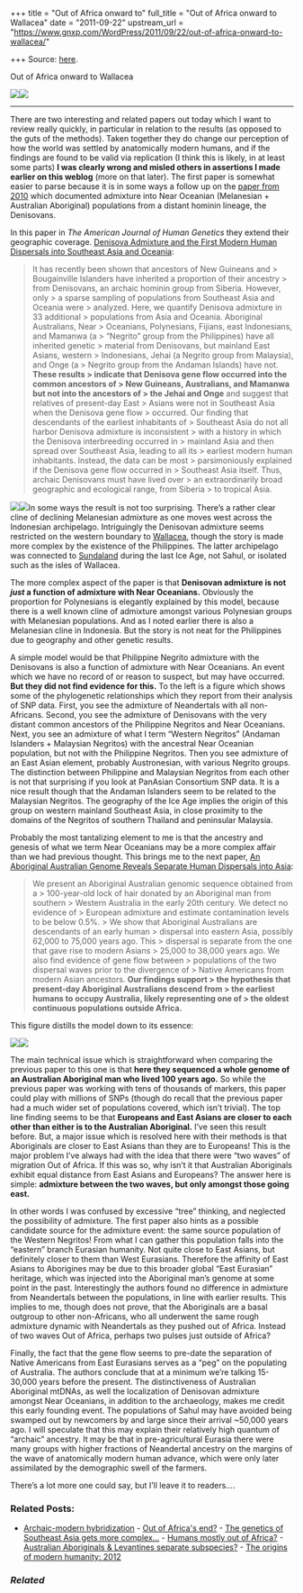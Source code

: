 +++
title = "Out of Africa onward to"
full_title = "Out of Africa onward to Wallacea"
date = "2011-09-22"
upstream_url = "https://www.gnxp.com/WordPress/2011/09/22/out-of-africa-onward-to-wallacea/"

+++
Source: [here](https://www.gnxp.com/WordPress/2011/09/22/out-of-africa-onward-to-wallacea/).

Out of Africa onward to Wallacea

[![](https://i0.wp.com/blogs.discovermagazine.com/gnxp/files/2011/09/denis2.jpg?resize=600%2C423)![](https://i0.wp.com/blogs.discovermagazine.com/gnxp/files/2011/09/denis2.jpg?resize=600%2C423)](https://i0.wp.com/blogs.discovermagazine.com/gnxp/files/2011/09/denis2.jpg)

------------------------------------------------------------------------

There are two interesting and related papers out today which I want to review really quickly, in particular in relation to the results (as opposed to the guts of the methods). Taken together they do change our perception of how the world was settled by anatomically modern humans, and if the findings are found to be valid via replication (I think this is likely, in at least some parts) **I was clearly wrong and misled others in assertions I made earlier on this weblog** (more on that later). The first paper is somewhat easier to parse because it is in some ways a follow up on the [paper from 2010](http://www.nature.com/news/2010/101222/full/4681012a.html) which documented admixture into Near Oceanian (Melanesian + Australian Aboriginal) populations from a distant hominin lineage, the Denisovans.

In this paper in *The American Journal of Human Genetics* they extend their geographic coverage. [Denisova Admixture and the First Modern Human Dispersals into Southeast Asia and Oceania](http://www.cell.com/AJHG/abstract/S0002-9297(11)00395-8):

> It has recently been shown that ancestors of New Guineans and > Bougainville Islanders have inherited a proportion of their ancestry > from Denisovans, an archaic hominin group from Siberia. However, only > a sparse sampling of populations from Southeast Asia and Oceania were > analyzed. Here, we quantify Denisova admixture in 33 additional > populations from Asia and Oceania. Aboriginal Australians, Near > Oceanians, Polynesians, Fijians, east Indonesians, and Mamanwa (a > “Negrito” group from the Philippines) have all inherited genetic > material from Denisovans, but mainland East Asians, western > Indonesians, Jehai (a Negrito group from Malaysia), and Onge (a > Negrito group from the Andaman Islands) have not. **These results > indicate that Denisova gene flow occurred into the common ancestors of > New Guineans, Australians, and Mamanwa but not into the ancestors of > the Jehai and Onge** and suggest that relatives of present-day East > Asians were not in Southeast Asia when the Denisova gene flow > occurred. Our finding that descendants of the earliest inhabitants of > Southeast Asia do not all harbor Denisova admixture is inconsistent > with a history in which the Denisova interbreeding occurred in > mainland Asia and then spread over Southeast Asia, leading to all its > earliest modern human inhabitants. Instead, the data can be most > parsimoniously explained if the Denisova gene flow occurred in > Southeast Asia itself. Thus, archaic Denisovans must have lived over > an extraordinarily broad geographic and ecological range, from Siberia > to tropical Asia.

  
[![](https://i0.wp.com/blogs.discovermagazine.com/gnxp/files/2011/09/denis1.jpg?resize=260%2C506)![](https://i0.wp.com/blogs.discovermagazine.com/gnxp/files/2011/09/denis1.jpg?resize=260%2C506)](https://i0.wp.com/blogs.discovermagazine.com/gnxp/files/2011/09/denis1.jpg)In some ways the result is not too surprising. There’s a rather clear cline of declining Melanesian admixture as one moves west across the Indonesian archipelago. Intriguingly the Denisovan admixture seems restricted on the western boundary to [Wallacea](https://en.wikipedia.org/wiki/Wallacea), though the story is made more complex by the existence of the Philippines. The latter archipelago was connected to [Sundaland](https://en.wikipedia.org/wiki/File:Map_of_Sunda_and_Sahul.png) during the last Ice Age, not Sahul, or isolated such as the isles of Wallacea.

The more complex aspect of the paper is that **Denisovan admixture is not *just* a function of admixture with Near Oceanians.** Obviously the proportion for Polynesians is elegantly explained by this model, because there is a well known cline of admixture amongst various Polynesian groups with Melanesian populations. And as I noted earlier there is also a Melanesian cline in Indonesia. But the story is not neat for the Philippines due to geography and other genetic results.

A simple model would be that Philippine Negrito admixture with the Denisovans is also a function of admixture with Near Oceanians. An event which we have no record of or reason to suspect, but may have occurred. **But they did not find evidence for this.** To the left is a figure which shows some of the phylogenetic relationships which they report from their analysis of SNP data. First, you see the admixture of Neandertals with all non-Africans. Second, you see the admixture of Denisovans with the very distant common ancestors of the Philippine Negritos and Near Oceanians. Next, you see an admixture of what I term “Western Negritos” (Andaman Islanders + Malaysian Negritos) with the ancestral Near Oceanian population, but not with the Philippine Negritos. Then you see admixture of an East Asian element, probably Austronesian, with various Negrito groups. The distinction between Philippine and Malaysian Negritos from each other is not that surprising if you look at PanAsian Consortium SNP data. It is a nice result though that the Andaman Islanders seem to be related to the Malaysian Negritos. The geography of the Ice Age implies the origin of this group on western mainland Southeast Asia, in close proximity to the domains of the Negritos of southern Thailand and peninsular Malaysia.

Probably the most tantalizing element to me is that the ancestry and genesis of what we term Near Oceanians may be a more complex affair than we had previous thought. This brings me to the next paper, [An Aboriginal Australian Genome Reveals Separate Human Dispersals into Asia](http://www.sciencemag.org/content/early/2011/09/21/science.1211177):

> We present an Aboriginal Australian genomic sequence obtained from a > 100-year-old lock of hair donated by an Aboriginal man from southern > Western Australia in the early 20th century. We detect no evidence of > European admixture and estimate contamination levels to be below 0.5%. > We show that Aboriginal Australians are descendants of an early human > dispersal into eastern Asia, possibly 62,000 to 75,000 years ago. This > dispersal is separate from the one that gave rise to modern Asians > 25,000 to 38,000 years ago. We also find evidence of gene flow between > populations of the two dispersal waves prior to the divergence of > Native Americans from modern Asian ancestors. **Our findings support > the hypothesis that present-day Aboriginal Australians descend from > the earliest humans to occupy Australia, likely representing one of > the oldest continuous populations outside Africa.**

This figure distills the model down to its essence:

[![](https://i0.wp.com/blogs.discovermagazine.com/gnxp/files/2011/09/aus1.jpg?resize=600%2C377)![](https://i0.wp.com/blogs.discovermagazine.com/gnxp/files/2011/09/aus1.jpg?resize=600%2C377)](https://i0.wp.com/blogs.discovermagazine.com/gnxp/files/2011/09/aus1.jpg)

The main technical issue which is straightforward when comparing the previous paper to this one is that **here they sequenced a whole genome of an Australian Aboriginal man who lived 100 years ago.** So while the previous paper was working with tens of thousands of markers, this paper could play with millions of SNPs (though do recall that the previous paper had a much wider set of populations covered, which isn’t trivial). The top line finding seems to be that **Europeans and East Asians are closer to each other than either is to the Australian Aboriginal.** I’ve seen this result before. But, a major issue which is resolved here with their methods is that Aboriginals are closer to East Asians than they are to Europeans! This is the major problem I’ve always had with the idea that there were “two waves” of migration Out of Africa. If this was so, why isn’t it that Australian Aboriginals exhibit equal distance from East Asians and Europeans? The answer here is simple: **admixture between the two waves, but only amongst those going east.**

In other words I was confused by excessive “tree” thinking, and neglected the possibility of admixture. The first paper also hints as a possible candidate source for the admixture event: the same source population of the Western Negritos! From what I can gather this population falls into the “eastern” branch Eurasian humanity. Not quite close to East Asians, but definitely closer to them than West Eurasians. Therefore the affinity of East Asians to Aborigines may be due to this broader global “East Eurasian” heritage, which was injected into the Aboriginal man’s genome at some point in the past. Interestingly the authors found no difference in admixture from Neandertals between the populations, in line with earlier results. This implies to me, though does not prove, that the Aboriginals are a basal outgroup to other non-Africans, who all underwent the same rough admixture dynamic with Neandertals as they pushed out of Africa. Instead of two waves Out of Africa, perhaps two pulses just outside of Africa?

Finally, the fact that the gene flow seems to pre-date the separation of Native Americans from East Eurasians serves as a “peg” on the populating of Australia. The authors conclude that at a minimum we’re talking 15-30,000 years before the present. The distinctiveness of Australian Aboriginal mtDNAs, as well the localization of Denisovan admixture amongst Near Oceanians, in addition to the archaeology, makes me credit this early founding event. The populations of Sahul may have avoided being swamped out by newcomers by and large since their arrival \~50,000 years ago. I will speculate that this may explain their relatively high quantum of “archaic” ancestry. It may be that in pre-agricultural Eurasia there were many groups with higher fractions of Neandertal ancestry on the margins of the wave of anatomically modern human advance, which were only later assimilated by the demographic swell of the farmers.

There’s a lot more one could say, but I’ll leave it to readers….

### Related Posts:

- [Archaic-modern
  hybridization](https://www.gnxp.com/WordPress/2006/08/18/archaic-modern-hybridization/) - [Out of Africa's
  end?](https://www.gnxp.com/WordPress/2011/09/17/out-of-africas-end/) - [The genetics of Southeast Asia gets more
  complex...](https://www.gnxp.com/WordPress/2021/11/07/the-genetics-of-southeast-asia-gets-more-complex/) - [Humans mostly out of
  Africa?](https://www.gnxp.com/WordPress/2008/03/06/humans-mostly-out-of-africa/) - [Australian Aboriginals & Levantines separate
  subspecies?](https://www.gnxp.com/WordPress/2008/03/16/australian-aboriginals-levantines-separate-subspecies/) - [The origins of modern humanity:
  2012](https://www.gnxp.com/WordPress/2012/08/18/the-origins-of-modern-humanity-2012/)

### *Related*

[](https://www.addtoany.com/add_to/facebook?linkurl=https%3A%2F%2Fwww.gnxp.com%2FWordPress%2F2011%2F09%2F22%2Fout-of-africa-onward-to-wallacea%2F&linkname=Out%20of%20Africa%20onward%20to%20Wallacea "Facebook")[](https://www.addtoany.com/add_to/twitter?linkurl=https%3A%2F%2Fwww.gnxp.com%2FWordPress%2F2011%2F09%2F22%2Fout-of-africa-onward-to-wallacea%2F&linkname=Out%20of%20Africa%20onward%20to%20Wallacea "Twitter")[](https://www.addtoany.com/add_to/email?linkurl=https%3A%2F%2Fwww.gnxp.com%2FWordPress%2F2011%2F09%2F22%2Fout-of-africa-onward-to-wallacea%2F&linkname=Out%20of%20Africa%20onward%20to%20Wallacea "Email")[](https://www.addtoany.com/share)
